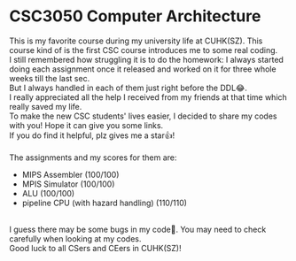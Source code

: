 # CSC3050 Computer Architecture

This is my favorite course during my university life at CUHK(SZ).
This course kind of is the first CSC course introduces me to some real coding.
<br>
I still remembered how struggling it is to do the homework: I always started doing each assignment once it released and worked on it for three whole weeks till the last sec.  
But I always handled in each of them just right before the DDL😂.
<br>
I really appreciated all the help I received from my friends at that time which really saved my life.
<br>
To make the new CSC students' lives easier, I decided to share my codes with you! Hope it can give you some links.
<br>
If you do find it helpful, plz gives me a star👍!
<br>
<br>
The assignments and my scores for them are:

- MIPS Assembler (100/100)
- MPIS Simulator (100/100)
- ALU (100/100)
- pipeline CPU (with hazard handling) (110/110)
<br>
I guess there may be some bugs in my code🤣. You may need to check carefully when looking at my codes.
<br>
Good luck to all CSers and CEers in CUHK(SZ)!
